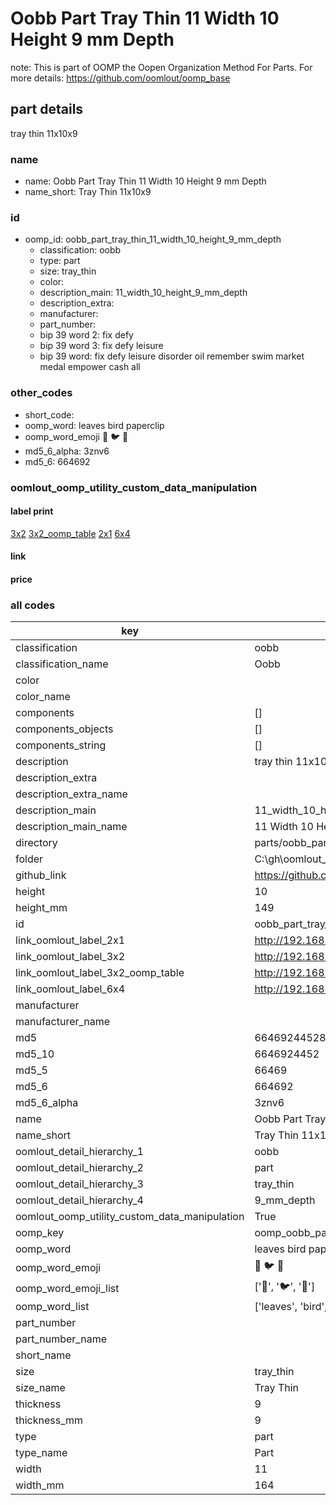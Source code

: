 # Oobb Part Tray Thin 11 Width 10 Height 9 mm Depth  

note: This is part of OOMP the Oopen Organization Method For Parts. For more details: https://github.com/oomlout/oomp_base

##  part details
  



tray thin 11x10x9



### name
* name: Oobb Part Tray Thin 11 Width 10 Height 9 mm Depth
* name_short: Tray Thin 11x10x9 
### id
* oomp_id: oobb_part_tray_thin_11_width_10_height_9_mm_depth
  * classification: oobb
  * type: part
  * size: tray_thin
  * color: 
  * description_main: 11_width_10_height_9_mm_depth
  * description_extra: 
  * manufacturer: 
  * part_number: 
  * bip 39 word 2: fix defy
  * bip 39 word 3: fix defy leisure
  * bip 39 word: fix defy leisure disorder oil remember swim market medal empower cash all

### other_codes
* short_code: 
* oomp_word: leaves bird paperclip
* oomp_word_emoji :leaves: :bird: :paperclip:
* md5_6_alpha: 3znv6
* md5_6: 664692






### oomlout_oomp_utility_custom_data_manipulation
#### label print
[3x2](http://192.168.1.245:1112/?label=oomp%203znv6)
[3x2_oomp_table](http://192.168.1.108:1112/?label=oomp%203znv6)
[2x1](http://192.168.1.242:1112/?label=oomp%203znv6)
[6x4](http://192.168.1.55:1112/?label=oomp%203znv6)    

#### link

                              

#### price







### all codes 
| key | value |  
| --- | --- |  
| classification | oobb |  
| classification_name | Oobb |  
| color |  |  
| color_name |  |  
| components | [] |  
| components_objects | [] |  
| components_string | [] |  
| description | tray thin 11x10x9 |  
| description_extra |  |  
| description_extra_name |  |  
| description_main | 11_width_10_height_9_mm_depth |  
| description_main_name | 11 Width 10 Height 9 mm Depth |  
| directory | parts/oobb_part_tray_thin_11_width_10_height_9_mm_depth |  
| folder | C:\gh\oomlout_oobb_version_4_generated_parts\parts\oobb_part_tray_thin_11_width_10_height_9_mm_depth |  
| github_link | https://github.com/oomlout/oomlout_oomp_part_src/tree/main/parts/oobb_part_tray_thin_11_width_10_height_9_mm_depth |  
| height | 10 |  
| height_mm | 149 |  
| id | oobb_part_tray_thin_11_width_10_height_9_mm_depth |  
| link_oomlout_label_2x1 | http://192.168.1.242:1112/?label=oomp%203znv6 |  
| link_oomlout_label_3x2 | http://192.168.1.245:1112/?label=oomp%203znv6 |  
| link_oomlout_label_3x2_oomp_table | http://192.168.1.108:1112/?label=oomp%203znv6 |  
| link_oomlout_label_6x4 | http://192.168.1.55:1112/?label=oomp%203znv6 |  
| manufacturer |  |  
| manufacturer_name |  |  
| md5 | 6646924452883b7ed6cce3f6ff4e6ac0 |  
| md5_10 | 6646924452 |  
| md5_5 | 66469 |  
| md5_6 | 664692 |  
| md5_6_alpha | 3znv6 |  
| name | Oobb Part Tray Thin 11 Width 10 Height 9 mm Depth |  
| name_short | Tray Thin 11x10x9  |  
| oomlout_detail_hierarchy_1 | oobb |  
| oomlout_detail_hierarchy_2 | part |  
| oomlout_detail_hierarchy_3 | tray_thin |  
| oomlout_detail_hierarchy_4 | 9_mm_depth |  
| oomlout_oomp_utility_custom_data_manipulation | True |  
| oomp_key | oomp_oobb_part_tray_thin_11_width_10_height_9_mm_depth |  
| oomp_word | leaves bird paperclip |  
| oomp_word_emoji | :leaves: :bird: :paperclip: |  
| oomp_word_emoji_list | [':leaves:', ':bird:', ':paperclip:'] |  
| oomp_word_list | ['leaves', 'bird', 'paperclip'] |  
| part_number |  |  
| part_number_name |  |  
| short_name |  |  
| size | tray_thin |  
| size_name | Tray Thin |  
| thickness | 9 |  
| thickness_mm | 9 |  
| type | part |  
| type_name | Part |  
| width | 11 |  
| width_mm | 164 |  
